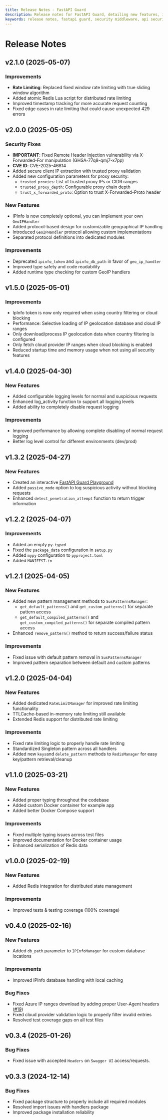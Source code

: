 ```yaml
---
title: Release Notes - FastAPI Guard
description: Release notes for FastAPI Guard, detailing new features, improvements, and bug fixes
keywords: release notes, fastapi guard, security middleware, api security
---
```


# Release Notes

## v2.1.0 (2025-05-07)

### Improvements
- **Rate Limiting**: Replaced fixed window rate limiting with true sliding window algorithm
- Added atomic Redis Lua script for distributed rate limiting
- Improved timestamp tracking for more accurate request counting
- Fixed edge cases in rate limiting that could cause unexpected 429 errors

## v2.0.0 (2025-05-05)

### Security Fixes
- **IMPORTANT**: Fixed Remote Header Injection vulnerability via X-Forwarded-For manipulation (GHSA-77q8-qmj7-x7pp)
- **CVE ID**: CVE-2025-46814
- Added secure client IP extraction with trusted proxy validation
- Added new configuration parameters for proxy security:
  - `trusted_proxies`: List of trusted proxy IPs or CIDR ranges
  - `trusted_proxy_depth`: Configurable proxy chain depth
  - `trust_x_forwarded_proto`: Option to trust X-Forwarded-Proto header

### New Features
- IPInfo is now completely optional, you can implement your own `GeoIPHandler`
- Added protocol-based design for customizable geographical IP handling
- Introduced `GeoIPHandler` protocol allowing custom implementations
- Separated protocol definitions into dedicated modules

### Improvements
- Deprecated `ipinfo_token` and `ipinfo_db_path` in favor of `geo_ip_handler`
- Improved type safety and code readability
- Added runtime type checking for custom GeoIP handlers

## v1.5.0 (2025-05-01)
### Improvements
- IpInfo token is now only required when using country filtering or cloud blocking
- Performance: Selective loading of IP geolocation database and cloud IP ranges
- Only download/process IP geolocation data when country filtering is configured
- Only fetch cloud provider IP ranges when cloud blocking is enabled
- Reduced startup time and memory usage when not using all security features

## v1.4.0 (2025-04-30)
### New Features
- Added configurable logging levels for normal and suspicious requests
- Enhanced log_activity function to support all logging levels
- Added ability to completely disable request logging

### Improvements
- Improved performance by allowing complete disabling of normal request logging
- Better log level control for different environments (dev/prod)

## v1.3.2 (2025-04-27)
### New Features
- Created an interactive [FastAPI Guard Playground](https://playground.fastapi-guard.com)
- Added `passive_mode` option to log suspicious activity without blocking requests
- Enhanced `detect_penetration_attempt` function to return trigger information

## v1.2.2 (2025-04-07)
### Improvements
- Added an empty `py.typed`
- Fixed the `package_data` configuration in `setup.py`
- Added `mypy` configuration to `pyproject.toml`
- Added `MANIFEST.in`

## v1.2.1 (2025-04-05)

### New Features
- Added new pattern management methods to `SusPatternsManager`:
  - `get_default_patterns()` and `get_custom_patterns()` for separate pattern access
  - `get_default_compiled_patterns()` and `get_custom_compiled_patterns()` for separate compiled pattern access
- Enhanced `remove_pattern()` method to return success/failure status

### Improvements
- Fixed issue with default pattern removal in `SusPatternsManager`
- Improved pattern separation between default and custom patterns

## v1.2.0 (2025-04-04)
### New Features
- Added dedicated `RateLimitManager` for improved rate limiting functionality
- TTLCache-based in-memory rate limiting still available
- Extended Redis support for distributed rate limiting

### Improvements
- Fixed rate limiting logic to properly handle rate limiting
- Standardized Singleton pattern across all handlers
- Added new `keys`and `delete_pattern` methods to `RedisManager` for easy key/pattern retrieval/cleanup

## v1.1.0 (2025-03-21)
### New Features
- Added proper typing throughout the codebase
- Added custom Docker container for example app
- Added better Docker Compose support

### Improvements
- Fixed multiple typing issues across test files
- Improved documentation for Docker container usage
- Enhanced serialization of Redis data

## v1.0.0 (2025-02-19)
### New Features
- Added Redis integration for distributed state management

### Improvements
- Improved tests & testing coverage (100% coverage)

## v0.4.0 (2025-02-16)
### New Features
- Added `db_path` parameter to `IPInfoManager` for custom database locations

### Improvements
- Improved IPInfo database handling with local caching

### Bug Fixes
- Fixed Azure IP ranges download by adding proper User-Agent headers ([#19](https://github.com/rennf93/fastapi-guard/pull/19))
- Fixed cloud provider validation logic to properly filter invalid entries
- Resolved test coverage gaps on all test files

## v0.3.4 (2025-01-26)

### Bug Fixes
- Fixed issue with accepted `Headers` on `Swagger UI` access/requests.

## v0.3.3 (2024-12-14)

### Bug Fixes
- Fixed package structure to properly include all required modules
- Resolved import issues with handlers package
- Improved package installation reliability